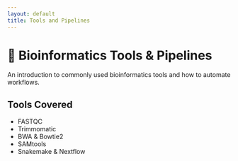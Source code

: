 ```yaml
---
layout: default
title: Tools and Pipelines
---
```


# 🧪 Bioinformatics Tools & Pipelines

An introduction to commonly used bioinformatics tools and how to automate workflows.

## Tools Covered

- FASTQC
- Trimmomatic
- BWA & Bowtie2
- SAMtools
- Snakemake & Nextflow
